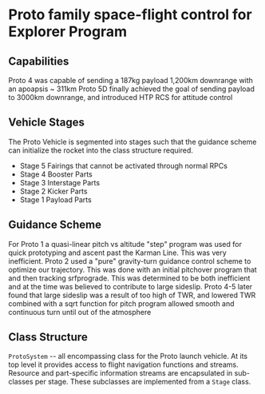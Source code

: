 # Proto family space-flight control for Explorer Program

## Capabilities
Proto 4 was capable of sending a 187kg payload 1,200km downrange with an apoapsis ~ 311km
Proto 5D finally achieved the goal of sending payload to 3000km downrange, and introduced HTP RCS for attitude control

## Vehicle Stages
The Proto Vehicle is segmented into stages such that the guidance scheme can initialize the rocket into the class structure required.
  - Stage 5 Fairings that cannot be activated through normal RPCs
  - Stage 4 Booster Parts
  - Stage 3 Interstage Parts
  - Stage 2 Kicker Parts
  - Stage 1 Payload Parts

## Guidance Scheme
For Proto 1 a quasi-linear pitch vs altitude "step" program was used for quick prototyping and ascent past the Karman Line. This was very inefficient.
Proto 2 used a "pure" gravity-turn guidance control scheme to optimize our trajectory. This was done with an initial pitchover program that and then tracking srfprograde. This was determined to be both inefficient and at the time was believed to contribute to large sideslip. 
Proto 4-5 later found that large sideslip was a result of too high of TWR, and lowered TWR combined with a sqrt function for pitch program allowed smooth and continuous turn until out of the atmosphere

## Class Structure
`ProtoSystem` -- all encompassing class for the Proto launch vehicle. At its top level it provides access to flight navigation functions and streams. Resource and part-specific information streams are encapsulated in sub-classes per stage. These subclasses are implemented from a `Stage` class.
